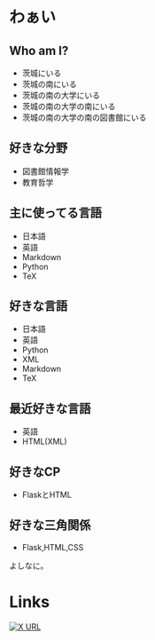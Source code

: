 # わぁい

## Who am I?
- 茨城にいる
- 茨城の南にいる
- 茨城の南の大学にいる
- 茨城の南の大学の南にいる
- 茨城の南の大学の南の図書館にいる

## 好きな分野
- 図書館情報学
- 教育哲学

## 主に使ってる言語
- 日本語
- 英語
- Markdown
- Python
- TeX

## 好きな言語
- 日本語
- 英語
- Python
- XML
- Markdown
- TeX

## 最近好きな言語
- 英語
- HTML(XML)

## 好きなCP
- FlaskとHTML

## 好きな三角関係
- Flask,HTML,CSS

よしなに。

# Links
[![X URL](https://img.shields.io/twitter/url?label=X&style=social&url=https://twitter.com/n4mlz)](https://twitter.com/zukimo_klis23)
